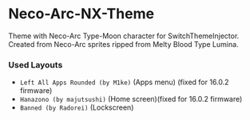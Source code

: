 # Neco-Arc-NX-Theme
Theme with Neco-Arc Type-Moon character for SwitchThemeInjector. Created from Neco-Arc sprites ripped from Melty Blood Type Lumina.

### Used Layouts
* `Left All Apps Rounded (by M1ke)` (Apps menu) (fixed for 16.0.2 firmware)
* `Hanazono (by majutsushi)` (Home screen)(fixed for 16.0.2 firmware)
* `Banned (by Radorei)` (Lockscreen)

